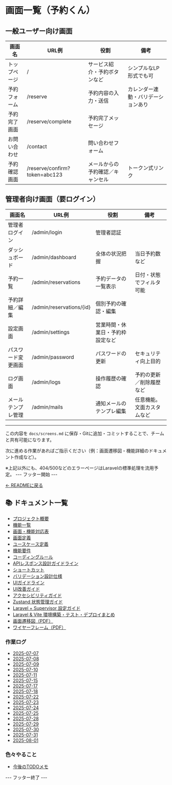 # 画面一覧（予約くん）

## 一般ユーザー向け画面

| 画面名             | URL例                 | 役割                            | 備考                         |
|--------------------|-----------------------|----------------------------------|------------------------------|
| トップページ       | /                     | サービス紹介・予約ボタンなど     | シンプルなLP形式でも可       |
| 予約フォーム       | /reserve              | 予約内容の入力・送信            | カレンダー連動・バリデーションあり |
| 予約完了画面       | /reserve/complete     | 予約完了メッセージ              |                              |
| お問い合わせ       | /contact              | 問い合わせフォーム              |                              |
| 予約確認画面       | /reserve/confirm?token=abc123 | メールからの予約確認／キャンセル  | トークン式リンク                |

## 管理者向け画面（要ログイン）

| 画面名             | URL例                 | 役割                            | 備考                         |
|--------------------|-----------------------|----------------------------------|------------------------------|
| 管理者ログイン     | /admin/login          | 管理者認証                      |                              |
| ダッシュボード     | /admin/dashboard      | 全体の状況把握                  | 当日予約数など               |
| 予約一覧           | /admin/reservations   | 予約データの一覧表示            | 日付・状態でフィルタ可能     |
| 予約詳細／編集     | /admin/reservations/{id} | 個別予約の確認・編集         |                              |
| 設定画面           | /admin/settings       | 営業時間・休業日・予約枠設定など |                              |
| パスワード変更画面 | /admin/password         | パスワードの更新                  | セキュリティ向上目的             |
| ログ画面           | /admin/logs             | 操作履歴の確認                    | 予約の更新／削除履歴など         |
| メールテンプレ管理 | /admin/mails            | 通知メールのテンプレ編集          | 任意機能。文面カスタムなど       |

---

この内容を `docs/screens.md` に保存・Gitに追加・コミットすることで、チームと共有可能になります。

次に進める作業があればご指示ください（例：画面遷移図・機能詳細のドキュメント作成など）。

※上記以外にも、404/500などのエラーページはLaravelの標準処理を流用予定。
--- フッター開始 ---

[← READMEに戻る](../README.md)

## 📚 ドキュメント一覧

- [プロジェクト概要](project-overview.md)
- [機能一覧](features.md)
- [画面・機能対応表](function_screen_map.md)
- [画面定義](screens.md)
- [ユースケース定義](usecase_reserve.md)
- [機能要件](functional_requirements.md)
- [コーディングルール](coding-rules.md)
- [APIレスポンス設計ガイドライン](api_response.md)
- [ショートカット](shortcuts.md)
- [バリデーション設計仕様](validation_spec.md)
- [UIガイドライン](ui_guideline.md)
- [UI改善ガイド](ui_improvement_guide.md)
- [アクセシビリティガイド](accessibility_guide.md) 
- [Zustand 状態管理ガイド](zustand_guide.md)
- [Laravel + Supervisor 設定ガイド](supervisor.md)
- [Laravel & Vite 環境構築・テスト・デプロイまとめ](laravel-vite-setup.md)
- [画面遷移図（PDF）](画面遷移図.pdf)
- [ワイヤーフレーム（PDF）](ワイヤーフレーム.pdf)

### 作業ログ
- [2025-07-07](logs/2025-07-07.md)
- [2025-07-08](logs/2025-07-08.md)
- [2025-07-09](logs/2025-07-09.md)
- [2025-07-10](logs/2025-07-10.md)
- [2025-07-11](logs/2025-07-11.md)
- [2025-07-15](logs/2025-07-15.md)
- [2025-07-17](logs/2025-07-17.md)
- [2025-07-18](logs/2025-07-18.md)
- [2025-07-22](logs/2025-07-22.md)
- [2025-07-23](logs/2025-07-23.md)
- [2025-07-24](logs/2025-07-24.md)
- [2025-07-25](logs/2025-07-25.md)
- [2025-07-28](logs/2025-07-28.md)
- [2025-07-29](logs/2025-07-29.md)
- [2025-07-30](logs/2025-07-30.md)
- [2025-07-31](logs/2025-07-31.md)
- [2025-08-01](logs/2025-08-01.md)

### 色々やること
- [今後のTODOメモ](todo.md)

--- フッター終了 ---
